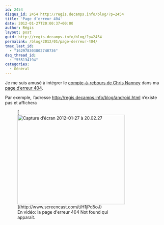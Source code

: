 ```yaml
---
id: 2454
disqus_id: 2454 http://regis.decamps.info/blog/?p=2454
title: 'Page d’erreur 404'
date: 2012-01-27T20:00:37+00:00
author: Régis
layout: post
guid: http://regis.decamps.info/blog/?p=2454
permalink: /blog/2012/01/page-derreur-404/
tmac_last_id:
  - "162978303802740736"
dsq_thread_id:
  - "555134194"
categories:
  - Général
---
```

Je me suis amusé à intégrer le [compte-à-rebours de Chris Nanney](http://cnanney.com/journal/code/apple-style-counter/) dans ma [page d’erreur 404](http://regis.decamps.info/blog/2009/04/pages-derreur-404/ "D'autres pages Not Found innovantes").
  
<!--more-->


  
Par exemple, l’adresse http://regis.decamps.info/blog/android.html n’existe pas et affichera
  
<figure id="attachment_2457" style="width: 350px" class="wp-caption alignnone">[<img src="http://regis.decamps.info/blog/wp-content/uploads/2012/01/Capture-d’écran-2012-01-27-à-20.02.27-350x292.png" alt="Capture d’écran 2012-01-27 à 20.02.27" title="Nouvelle page d&#039;erreur 404" width="350" height="292" class="size-medium wp-image-2457" srcset="http://regis.decamps.info/blog/wp-content/uploads/2012/01/Capture-d’écran-2012-01-27-à-20.02.27-350x292.png 350w, http://regis.decamps.info/blog/wp-content/uploads/2012/01/Capture-d’écran-2012-01-27-à-20.02.27-1024x857.png 1024w, http://regis.decamps.info/blog/wp-content/uploads/2012/01/Capture-d’écran-2012-01-27-à-20.02.27.png 1197w" sizes="(max-width: 350px) 100vw, 350px" />](http://www.screencast.com/t/H1jPd5oJ)<figcaption class="wp-caption-text">En vidéo: la page d'erreur 404 Not found qui apparaît.</figcaption></figure>
